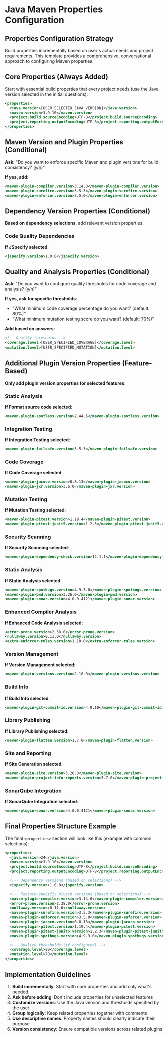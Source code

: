 # Java Maven Properties Configuration

## Properties Configuration Strategy

Build properties incrementally based on user's actual needs and project requirements. This template provides a comprehensive, conversational approach to configuring Maven properties.

## Core Properties (Always Added)

Start with essential build properties that every project needs (use the Java version selected in the initial questions):

```xml
<properties>
  <java.version>[USER_SELECTED_JAVA_VERSION]</java.version>
  <maven.version>3.9.10</maven.version>
  <project.build.sourceEncoding>UTF-8</project.build.sourceEncoding>
  <project.reporting.outputEncoding>UTF-8</project.reporting.outputEncoding>  
</properties>
```

## Maven Version and Plugin Properties (Conditional)

**Ask**: "Do you want to enforce specific Maven and plugin versions for build consistency? (y/n)"

**If yes, add**:
```xml
<maven-plugin-compiler.version>3.14.0</maven-plugin-compiler.version>
<maven-plugin-surefire.version>3.5.3</maven-plugin-surefire.version>
<maven-plugin-enforcer.version>3.5.0</maven-plugin-enforcer.version>
```

## Dependency Version Properties (Conditional)

**Based on dependency selections**, add relevant version properties:

### Code Quality Dependencies
**If JSpecify selected**:
```xml
<jspecify.version>1.0.0</jspecify.version>
```

## Quality and Analysis Properties (Conditional)

**Ask**: "Do you want to configure quality thresholds for code coverage and analysis? (y/n)"

**If yes, ask for specific thresholds**:
- "What minimum code coverage percentage do you want? (default: 80%)"
- "What minimum mutation testing score do you want? (default: 70%)"

**Add based on answers**:
```xml
<!-- Quality thresholds -->
<coverage.level>[USER_SPECIFIED_COVERAGE]</coverage.level>
<mutation.level>[USER_SPECIFIED_MUTATION]</mutation.level>
```

## Additional Plugin Version Properties (Feature-Based)

**Only add plugin version properties for selected features**:

### Static Analysis
**If Format source code selected**:
```xml
<maven-plugin-spotless.version>2.44.5</maven-plugin-spotless.version>
```

### Integration Testing
**If Integration Testing selected**:
```xml
<maven-plugin-failsafe.version>3.5.3</maven-plugin-failsafe.version>
```

### Code Coverage
**If Code Coverage selected**:
```xml
<maven-plugin-jacoco.version>0.8.13</maven-plugin-jacoco.version>
<maven-plugin-jxr.version>3.6.0</maven-plugin-jxr.version>
```

### Mutation Testing
**If Mutation Testing selected**:
```xml
<maven-plugin-pitest.version>1.19.4</maven-plugin-pitest.version>
<maven-plugin-pitest-junit5.version>1.2.3</maven-plugin-pitest-junit5.version>
```

### Security Scanning
**If Security Scanning selected**:
```xml
<maven-plugin-dependency-check.version>12.1.1</maven-plugin-dependency-check.version>
```

### Static Analysis
**If Static Analysis selected**:
```xml
<maven-plugin-spotbugs.version>4.9.3.0</maven-plugin-spotbugs.version>
<maven-plugin-pmd.version>3.26.0</maven-plugin-pmd.version>
<maven-plugin-sonar.version>4.0.0.4121</maven-plugin-sonar.version>
```

### Enhanced Compiler Analysis
**If Enhanced Code Analysis selected**:
```xml
<error-prone.version>2.38.0</error-prone.version>
<nullaway.version>0.11.0</nullaway.version>
<extra-enforcer-rules.version>1.10.0</extra-enforcer-rules.version>
```

### Version Management
**If Version Management selected**:
```xml
<maven-plugin-versions.version>2.18.0</maven-plugin-versions.version>
```

### Build Info
**If Build Info selected**:
```xml
<maven-plugin-git-commit-id.version>4.9.10</maven-plugin-git-commit-id.version>
```

### Library Publishing
**If Library Publishing selected**:
```xml
<maven-plugin-flatten.version>1.7.0</maven-plugin-flatten.version>
```

### Site and Reporting
**If Site Generation selected**:
```xml
<maven-plugin-site.version>3.20.0</maven-plugin-site.version>
<maven-plugin-project-info-reports.version>3.7.0</maven-plugin-project-info-reports.version>
```

### SonarQube Integration
**If SonarQube Integration selected**:
```xml
<maven-plugin-sonar.version>4.0.0.4121</maven-plugin-sonar.version>
```

## Final Properties Structure Example

The final `<properties>` section will look like this (example with common selections):

```xml
<properties>
  <java.version>24</java.version> 
  <maven.version>3.9.10</maven.version>
  <project.build.sourceEncoding>UTF-8</project.build.sourceEncoding>
  <project.reporting.outputEncoding>UTF-8</project.reporting.outputEncoding>

  <!-- Dependency versions (based on selections) -->
  <jspecify.version>1.0.0</jspecify.version>

  <!-- Feature-specific plugin versions (based on selections) -->
  <maven-plugin-compiler.version>3.14.0</maven-plugin-compiler.version>
  <error-prone.version>2.38.0</error-prone.version>
  <nullaway.version>0.11.0</nullaway.version>
  <maven-plugin-surefire.version>3.5.3</maven-plugin-surefire.version>
  <maven-plugin-enforcer.version>3.5.0</maven-plugin-enforcer.version>
  <maven-plugin-jacoco.version>0.8.13</maven-plugin-jacoco.version>
  <maven-plugin-pitest.version>1.19.4</maven-plugin-pitest.version>
  <maven-plugin-pitest-junit5.version>1.2.3</maven-plugin-pitest-junit5.version>
  <maven-plugin-spotbugs.version>4.9.3.0</maven-plugin-spotbugs.version>

  <!-- Quality thresholds (if configured) -->
  <coverage.level>80</coverage.level>
  <mutation.level>70</mutation.level>
</properties>
```

## Implementation Guidelines

1. **Build incrementally**: Start with core properties and add only what's needed
2. **Ask before adding**: Don't include properties for unselected features
3. **Customize versions**: Use the Java version and thresholds specified by the user
4. **Group logically**: Keep related properties together with comments
5. **Use descriptive names**: Property names should clearly indicate their purpose
6. **Version consistency**: Ensure compatible versions across related plugins